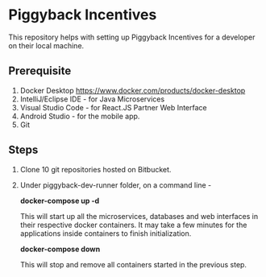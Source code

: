 # Piggyback Incentives

This repository helps with setting up Piggyback Incentives for a developer on their local machine.

## Prerequisite

1. Docker Desktop https://www.docker.com/products/docker-desktop
2. IntelliJ/Eclipse IDE - for Java Microservices
3. Visual Studio Code - for React.JS Partner Web Interface
4. Android Studio - for the mobile app.
5. Git

## Steps

1. Clone 10 git repositories hosted on Bitbucket.
2. Under piggyback-dev-runner folder, on a command line -

	**docker-compose up -d**
	
	This will start up all the microservices, databases and web interfaces in their respective docker containers. It may take a few minutes for the applications inside containers to finish initialization.

	**docker-compose down**
	
	This will stop and remove all containers started in the previous step.